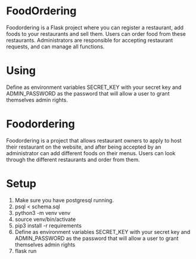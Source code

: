# FoodOrdering
Foodordering is a Flask project where you can register a restaurant, add foods to your restaurants and sell them. Users can order food from these restaurants. Administrators are responsible for accepting restaurant requests, and can manage all functions.

# Using
Define as environment variables SECRET_KEY with your secret key and ADMIN_PASSWORD as the password that will allow a user to grant themselves admin rights.

# Foodordering

Foodordering is a project that allows restaurant owners to apply to host their restaurant on the website, and after being accepted by an administrator can add different foods on their menus.
Users can look through the different restaurants and order from them.

# Setup

1. Make sure you have postgresql running.
2. psql < schema.sql
3. python3 -m venv venv
4. source venv/bin/activate
5. pip3 install -r requirements
6. Define as environment variables SECRET_KEY with your secret key and ADMIN_PASSWORD as the password that will allow a user to grant themselves admin rights
7. flask run